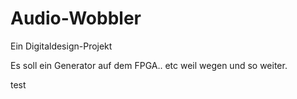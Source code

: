 # Audio-Wobbler
Ein Digitaldesign-Projekt

Es soll ein Generator auf dem FPGA.. etc 
weil
wegen
und so weiter.

test
